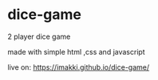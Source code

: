 # dice-game
2 player dice game

made with simple html ,css and javascript

live on: https://imakki.github.io/dice-game/

